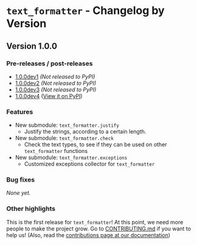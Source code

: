 # `text_formatter` - Changelog by Version

## Version 1.0.0

<!------------------------------
Note: When a version is finally released,
the version title (In this case, `Version 1.0.0`)
will contain a link to the PyPI page for that version.
------------------------------->

### Pre-releases / post-releases

- [1.0.0dev1](http://github.com/diddileija/text_formatter/tree/1.0.0dev1) _(Not released to PyPI)_
- [1.0.0dev2](http://github.com/diddileija/text_formatter/tree/1.0.0dev2) _(Not released to PyPI)_
- [1.0.0dev3](http://github.com/diddileija/text_formatter/tree/1.0.0dev3) _(Not released to PyPI)_
- [1.0.0dev4](http://github.com/diddileija/text_formatter/tree/1.0.0dev4) \([View it on PyPI](http://pypi.org/text-formatter/1.0.0dev4)\)

### Features

- New submodule: `text_formatter.justify`
  - Justify the strings, according to a certain length.
- New submodule: `text_formatter.check`
  - Check the text types, to see if they can be used on other `text_formatter` functions
- New submodule: `text_formatter.exceptions`
  - Customized exceptions collector for `text_formatter`

### Bug fixes

_None yet._

### Other highlights

<!-----------------------------------
I am adding an invitation to help on this section, because
this version development is getting really slow, and we need
people on this.
------------------------------------>

This is the first release for `text_formatter`! At this point, we need more people to make the
project grow. Go to [CONTRIBUTING.md](http://github.com/diddileija/text_formatter/blob/main/CONTRIBUTING.md) if you want to
help us! (Also, read the [contributions page at our documentation](https://text-formatter.readthedocs.io/en/latest/dev/contrib.html#contributions-page))
